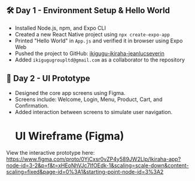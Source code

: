 ## 🛠️ Day 1 - Environment Setup & Hello World 

- Installed Node.js, npm, and Expo CLI
- Created a new React Native project using `npx create-expo-app`
- Printed "Hello World" in `App.js` and verified it in browser using Expo Web
- Pushed the project to GitHub: [ikigugu-ikiraha-jeanlucseverin](https://github.com/JeanLuc2024/-ikigugu-ikiraha-jeanlucseverin)
- Added `ikigugugroupltd@gmail.com` as a collaborator to the repository

## 📱 Day 2 - UI Prototype
- Designed the core app screens using Figma.
- Screens include: Welcome, Login, Menu, Product, Cart, and Confirmation.
- Added interaction between screens to simulate user navigation.
  # UI Wireframe (Figma)
View the interactive prototype here: https://www.figma.com/proto/0YjCxsr0vZP4y589JW2Llp/Ikiraha-app?node-id=3-2&p=f&t=xHEoNhVJc7IfOEdk-1&scaling=scale-down&content-scaling=fixed&page-id=0%3A1&starting-point-node-id=3%3A2

